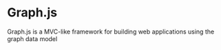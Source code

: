 Graph.js
========

Graph.js is a MVC-like framework for building web applications using the graph data model
